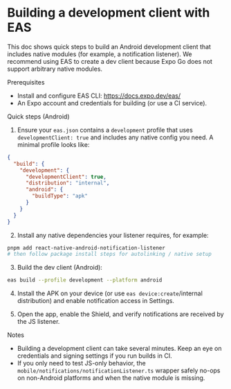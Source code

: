 # Building a development client with EAS

This doc shows quick steps to build an Android development client that includes native modules (for example, a notification listener). We recommend using EAS to create a dev client because Expo Go does not support arbitrary native modules.

Prerequisites

- Install and configure EAS CLI: https://docs.expo.dev/eas/
- An Expo account and credentials for building (or use a CI service).

Quick steps (Android)

1. Ensure your `eas.json` contains a `development` profile that uses `developmentClient: true` and includes any native config you need. A minimal profile looks like:

```json
{
  "build": {
    "development": {
      "developmentClient": true,
      "distribution": "internal",
      "android": {
        "buildType": "apk"
      }
    }
  }
}
```

2. Install any native dependencies your listener requires, for example:

```bash
pnpm add react-native-android-notification-listener
# then follow package install steps for autolinking / native setup
```

3. Build the dev client (Android):

```bash
eas build --profile development --platform android
```

4. Install the APK on your device (or use `eas device:create`/internal distribution) and enable notification access in Settings.

5. Open the app, enable the Shield, and verify notifications are received by the JS listener.

Notes

- Building a development client can take several minutes. Keep an eye on credentials and signing settings if you run builds in CI.
- If you only need to test JS-only behavior, the `mobile/notifications/notificationListener.ts` wrapper safely no-ops on non-Android platforms and when the native module is missing.

